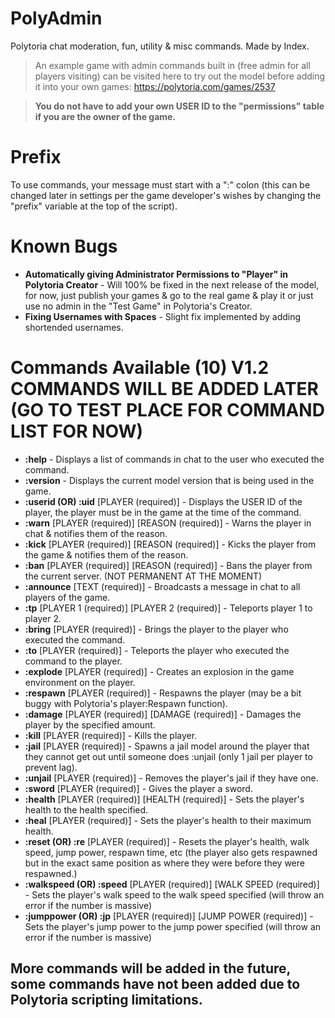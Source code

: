# PolyAdmin
Polytoria chat moderation, fun, utility & misc commands. Made by Index.

> An example game with admin commands built in (free admin for all players visiting) can be visited here to try out the model before adding it into your own games: https://polytoria.com/games/2537

> **You do not have to add your own USER ID to the "permissions" table if you are the owner of the game.**

# Prefix
To use commands, your message must start with a ":" colon (this can be changed later in settings per the game developer's wishes by changing the "prefix" variable at the top of the script).

# Known Bugs
- **Automatically giving Administrator Permissions to "Player" in Polytoria Creator** - Will 100% be fixed in the next release of the model, for now, just publish your games & go to the real game & play it or just use no admin in the "Test Game" in Polytoria's Creator.
- **Fixing Usernames with Spaces** - Slight fix implemented by adding shortended usernames.

# Commands Available (10) V1.2 COMMANDS WILL BE ADDED LATER (GO TO TEST PLACE FOR COMMAND LIST FOR NOW)
- **:help** - Displays a list of commands in chat to the user who executed the command.
- **:version** - Displays the current model version that is being used in the game.
- **:userid (OR) :uid** [PLAYER (required)] - Displays the USER ID of the player, the player must be in the game at the time of the command.
- **:warn** [PLAYER (required)] [REASON (required)] - Warns the player in chat & notifies them of the reason.
- **:kick** [PLAYER (required)] [REASON (required)] - Kicks the player from the game & notifies them of the reason.
- **:ban** [PLAYER (required)] [REASON (required)] - Bans the player from the current server. (NOT PERMANENT AT THE MOMENT)
- **:announce** [TEXT (required)] - Broadcasts a message in chat to all players of the game.
- **:tp** [PLAYER 1 (required)] [PLAYER 2 (required)] - Teleports player 1 to player 2.
- **:bring** [PLAYER (required)] - Brings the player to the player who executed the command.
- **:to** [PLAYER (required)] - Teleports the player who executed the command to the player.
- **:explode** [PLAYER (required)] - Creates an explosion in the game environment on the player.
- **:respawn** [PLAYER (required)] - Respawns the player (may be a bit buggy with Polytoria's player:Respawn function).
- **:damage** [PLAYER (required)] [DAMAGE (required)] - Damages the player by the specified amount.
- **:kill** [PLAYER (required)] - Kills the player.
- **:jail** [PLAYER (required)] - Spawns a jail model around the player that they cannot get out until someone does :unjail (only 1 jail per player to prevent lag).
- **:unjail** [PLAYER (required)] - Removes the player's jail if they have one.
- **:sword** [PLAYER (required)] - Gives the player a sword.
- **:health** [PLAYER (required)] [HEALTH (required)] - Sets the player's health to the health specified. 
- **:heal** [PLAYER (required)] - Sets the player's health to their maximum health.
- **:reset (OR) :re** [PLAYER (required)] - Resets the player's health, walk speed, jump power, respawn time, etc (the player also gets respawned but in the exact same position as where they were before they were respawned.)
- **:walkspeed (OR) :speed** [PLAYER (required)] [WALK SPEED (required)] - Sets the player's walk speed to the walk speed specified (will throw an error if the number is massive)
- **:jumppower (OR) :jp** [PLAYER (required)] [JUMP POWER (required)] - Sets the player's jump power to the jump power specified (will throw an error if the number is massive)

## More commands will be added in the future, some commands have not been added due to Polytoria scripting limitations.
